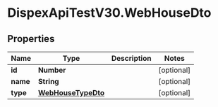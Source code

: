 # DispexApiTestV30.WebHouseDto

## Properties

Name | Type | Description | Notes
------------ | ------------- | ------------- | -------------
**id** | **Number** |  | [optional] 
**name** | **String** |  | [optional] 
**type** | [**WebHouseTypeDto**](WebHouseTypeDto.md) |  | [optional] 



